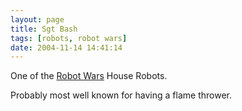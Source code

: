 ```yaml
---
layout: page
title: Sgt Bash
tags: [robots, robot wars]
date: 2004-11-14 14:41:14
---
```

One of the [Robot Wars](/wiki/robot_wars.html "The british robot smashing TV series.") House Robots.

Probably most well known for having a flame thrower.
